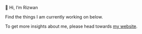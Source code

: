 👋 Hi, I’m Rizwan

Find the things I am currently working on below.

To get more insights about me, please head towards [my website](https://irizwan.com).
<!---
rizz-wan/rizz-wan is a ✨ special ✨ repository because its `README.md` (this file) appears on your GitHub profile.
You can click the Preview link to take a look at your changes.
--->
